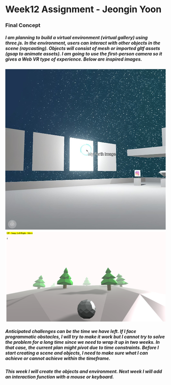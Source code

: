 # Week12 Assignment - Jeongin Yoon

### Final Concept

##### I am planning to build a virtual environment (virtual gallery) using three.js. In the environment, users can interact with other objects in the scene (raycasting). Objects will consist of mesh or imported gltf assets (gsap to animate assets). I am going to use the first-person camera so it gives a Web VR type of experience. Below are inspired images.

![image0](./assets/image0.jpg)
![image1](./assets/image1.png)

##### Anticipated challenges can be the time we have left. If I face programmatic obstacles, I will try to make it work but I cannot try to solve the problem for a long time since we need to wrap it up in two weeks. In that case, the current plan might pivot due to time constraints. Before I start creating a scene and objects, I need to make sure what I can achieve or cannot achieve within the timeframe.

##### This week I will create the objects and environment. Next week I will add an interaction function with a mouse or keyboard.

